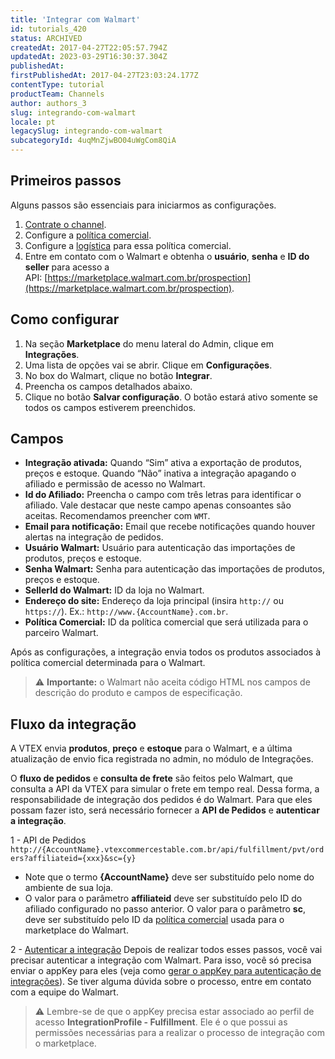 ```yaml
---
title: 'Integrar com Walmart'
id: tutorials_420
status: ARCHIVED
createdAt: 2017-04-27T22:05:57.794Z
updatedAt: 2023-03-29T16:30:37.304Z
publishedAt: 
firstPublishedAt: 2017-04-27T23:03:24.177Z
contentType: tutorial
productTeam: Channels
author: authors_3
slug: integrando-com-walmart
locale: pt
legacySlug: integrando-com-walmart
subcategoryId: 4uqMnZjwBO04uWgCom8QiA
---
```


## Primeiros passos

Alguns passos são essenciais para iniciarmos as configurações.

1. [Contrate o channel](/pt/tutorial/integrando-com-marketplace/).
2. Configure a [política comercial](/pt/tutorial/configurando-a-politica-comercial-para-marketplace/).
3. Configure a [logística](/pt/tutorial/configurando-logistica-para-marketplace/) para essa política comercial.
4. Entre em contato com o Walmart e obtenha o __usuário__, __senha__ e __ID do seller__ para acesso a API: [https://marketplace.walmart.com.br/prospection](https://marketplace.walmart.com.br/prospection).

## Como configurar

1. Na seção __Marketplace__ do menu lateral do Admin, clique em __Integrações__.
2. Uma lista de opções vai se abrir. Clique em __Configurações__.
3. No box do Walmart, clique no botão __Integrar__.
4. Preencha os campos detalhados abaixo.
5. Clique no botão __Salvar configuração__. O botão estará ativo somente se todos os campos estiverem preenchidos.

## Campos

- __Integração ativada:__ Quando “Sim” ativa a exportação de produtos, preços e estoque. Quando “Não” inativa a integração apagando o afiliado e permissão de acesso no Walmart.
- __Id do Afiliado:__ Preencha o campo com três letras para identificar o afiliado. Vale destacar que neste campo apenas consoantes são aceitas. Recomendamos preencher com `WMT`.
- __Email para notificação:__ Email que recebe notificações quando houver alertas na integração de pedidos.
- __Usuário Walmart:__ Usuário para autenticação das importações de produtos, preços e estoque.
- __Senha Walmart:__ Senha para autenticação das importações de produtos, preços e estoque.
- __SellerId do Walmart:__ ID da loja no Walmart.
- __Endereço do site:__ Endereço da loja principal (insira `http://` ou `https://`). Ex.: `http://www.{AccountName}.com.br`.
- __Política Comercial:__ ID da política comercial que será utilizada para o parceiro Walmart.

Após as configurações, a integração envia todos os produtos associados à política comercial determinada para o Walmart.

>⚠️ **Importante:** o Walmart não aceita código HTML nos campos de descrição do produto e campos de especificação.

## Fluxo da integração

A VTEX envia __produtos__, __preço__ e __estoque__ para o Walmart, e a última atualização de envio fica registrada no admin, no módulo de Integrações.

O __fluxo de pedidos__ e __consulta de frete__ são feitos pelo Walmart, que consulta a API da VTEX para simular o frete em tempo real. Dessa forma, a responsabilidade de integração dos pedidos é do Walmart. Para que eles possam fazer isto, será necessário fornecer a __API de Pedidos__ e __autenticar a integração__.

1 - API de Pedidos
`http://{AccountName}.vtexcommercestable.com.br/api/fulfillment/pvt/orders?affiliateid={xxx}&sc={y}`

- Note que o termo __{AccountName}__ deve ser substituído pelo nome do ambiente de sua loja.
- O valor para o parâmetro __affiliateid__ deve ser substituído pelo ID do afiliado configurado no passo anterior. O valor para o parâmetro __sc__, deve ser substituído pelo ID da [política comercial](/pt/tutorial/configurando-a-politica-comercial-para-marketplace/) usada para o marketplace do Walmart.

2 - [Autenticar a integração](/pt/tutorial/criar-appkey-e-apptoken-para-autenticar-integracoes)
Depois de realizar todos esses passos, você vai precisar autenticar a integração com Walmart. Para isso, você só precisa enviar o appKey para eles (veja como [gerar o appKey para autenticação de integrações](/pt/tutorial/criar-appkey-e-apptoken-para-autenticar-integracoes)). Se tiver alguma dúvida sobre o processo, entre em contato com a equipe do Walmart.

>⚠️ Lembre-se de que o appKey precisa estar associado ao perfil de acesso **IntegrationProfile - Fulfillment**. Ele é o que possui as permissões necessárias para a realizar o processo de integração com o marketplace.
